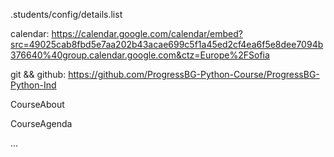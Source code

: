 .students/config/details.list

calendar:
    https://calendar.google.com/calendar/embed?src=49025cab8fbd5e7aa202b43acae699c5f1a45ed2cf4ea6f5e8dee7094b376640%40group.calendar.google.com&ctz=Europe%2FSofia

git && github:
    https://github.com/ProgressBG-Python-Course/ProgressBG-Python-Ind

CourseAbout

CourseAgenda

...